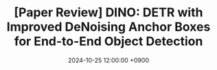 ---
title: "[Paper Review] DINO: DETR with Improved DeNoising Anchor Boxes for End-to-End Object Detection"
date: 2024-10-25 12:00:00 +0900
categories: ["Paper Review", "Detection"]
tags: ["paper review", "dinodetr"]
use_math: true
---